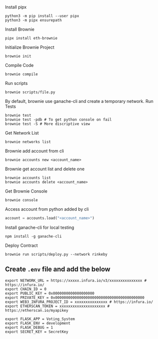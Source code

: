 Install pipx
```commandline
python3 -m pip install --user pipx
python3 -m pipx ensurepath
```
Install Brownie
```commandline
pipx install eth-brownie
```
Initialize Brownie Project
```commandline
brownie init
```
Compile Code
```commandline
brownie compile
```
Run scripts
```commandline
brownie scripts/file.py
```
By default, brownie use ganache-cli and create a temporary network.
Run Tests
```commandline
brownie test
brownie test -pdb # To get python console on fail
brownie test -S # More discriptive view
```
Get Network List
```commandline
brownie networks list
```


Brownie add account from cli
```commandline
brownie accounts new <account_name>
```
Brownie get account list and delete one
```commandline
brownie accounts list
brownie accounts delete <account_name>
```
Get Brownie Console
```commandline
brownie console
```
Access account from python added by cli
```python
account = accounts.load("<account_name>")
```
Install ganache-cli for local testing
```commandline
npm install -g ganache-cli
```

Deploy Contract
```commandline
brownie run scripts/deploy.py --network rinkeby
```

## Create `.env` file and add the below
```commandline
export NETWORK_URL = https://xxxxx.infura.io/v3/xxxxxxxxxxxxxxx # https://infura.io/
export CHAIN_ID = 0
export PUBLIC_KEY = 0x0000000000000000000
export PRIVATE_KEY = 0x00000000000000000000000000000000000000000
export WEB3_INFURA_PROJECT_ID = xxxxxxxxxxxxxxx # https://infura.io/
export ETHERSCAN_TOKEN = xxxxxxxxxxxxxxxxxxxxx # https://etherscan.io/myapikey

export FLASK_APP = Voting_System
export FLASK_ENV = development
export FLASK_DEBUG = 1
export SECRET_KEY = SecretKey
```
